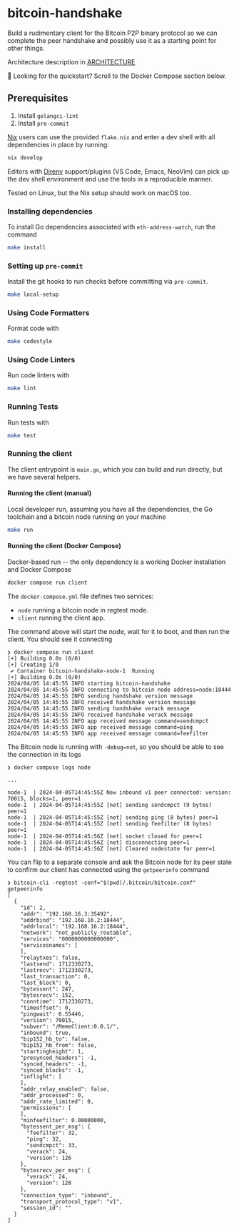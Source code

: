 # bitcoin-handshake

Build a rudimentary client for the Bitcoin P2P binary protocol so we can complete the peer handshake and possibly use it as a starting point for other things.

Architecture description in [ARCHITECTURE](ARCHITECTURE.md)

🚀 Looking for the quickstart? Scroll to the Docker Compose section below.

## Prerequisites

1. Install `golangci-lint`
2. Install `pre-commit`

[Nix](https://nixos.org/) users can use the provided `flake.nix` and enter a dev shell with all dependencies in place by running:

```sh
nix develop
```

Editors with [Direnv](https://direnv.net/) support/plugins (VS Code, Emacs, NeoVim) can pick up the dev shell environment and use the tools in a reproducible manner.

Tested on Linux, but the Nix setup should work on macOS too.

### Installing dependencies

To install Go dependencies associated with `eth-address-watch`, run the
command

```sh
make install
```

### Setting up `pre-commit`

Install the git hooks to run checks before committing via `pre-commit`.

```sh
make local-setup
```

### Using Code Formatters

Format code with

```sh
make codestyle
```

### Using Code Linters

Run code linters with

```sh
make lint
```

### Running Tests

Run tests with

```sh
make test
```

### Running the client

The client entrypoint is `main.go`, which you can build and run directly, but we have several helpers.

#### Running the client (manual)

Local developer run, assuming you have all the dependencies, the Go toolchain and a bitcoin node running on your machine

```sh
make run
```

#### Running the client (Docker Compose)

Docker-based run -- the only dependency is a working Docker installation and Docker Compose

```sh
docker compose run client
```

The `docker-compose.yml` file defines two services:
- `node` running a bitcoin node in regtest mode.
- `client` running the client app.

The command above will start the node, wait for it to boot, and then run the client. You should see it connecting

```
❯ docker compose run client
[+] Building 0.0s (0/0)
[+] Creating 1/0
 ✔ Container bitcoin-handshake-node-1  Running
[+] Building 0.0s (0/0)
2024/04/05 14:45:55 INFO starting bitcoin-handshake
2024/04/05 14:45:55 INFO connecting to bitcoin node address=node:18444
2024/04/05 14:45:55 INFO sending handshake version message
2024/04/05 14:45:55 INFO received handshake version message
2024/04/05 14:45:55 INFO sending handshake verack message
2024/04/05 14:45:55 INFO received handshake verack message
2024/04/05 14:45:55 INFO app received message command=sendcmpct
2024/04/05 14:45:55 INFO app received message command=ping
2024/04/05 14:45:55 INFO app received message command=feefilter
```

The Bitcoin node is running with `-debug=net`, so you should be able to see the connection in its logs

```
❯ docker compose logs node

...

node-1  | 2024-04-05T14:45:55Z New inbound v1 peer connected: version: 70015, blocks=1, peer=1
node-1  | 2024-04-05T14:45:55Z [net] sending sendcmpct (9 bytes) peer=1
node-1  | 2024-04-05T14:45:55Z [net] sending ping (8 bytes) peer=1
node-1  | 2024-04-05T14:45:55Z [net] sending feefilter (8 bytes) peer=1
node-1  | 2024-04-05T14:45:56Z [net] socket closed for peer=1
node-1  | 2024-04-05T14:45:56Z [net] disconnecting peer=1
node-1  | 2024-04-05T14:45:56Z [net] Cleared nodestate for peer=1
```

You can flip to a separate console and ask the Bitcoin node for its peer state to confirm our client has connected using the `getpeerinfo` command

```
❯ bitcoin-cli -regtest -conf="$(pwd)/.bitcoin/bitcoin.conf" getpeerinfo
[
  {
    "id": 2,
    "addr": "192.168.16.3:35492",
    "addrbind": "192.168.16.2:18444",
    "addrlocal": "192.168.16.2:18444",
    "network": "not_publicly_routable",
    "services": "0000000000000000",
    "servicesnames": [
    ],
    "relaytxes": false,
    "lastsend": 1712330273,
    "lastrecv": 1712330273,
    "last_transaction": 0,
    "last_block": 0,
    "bytessent": 247,
    "bytesrecv": 152,
    "conntime": 1712330273,
    "timeoffset": 0,
    "pingwait": 6.55446,
    "version": 70015,
    "subver": "/MemeClient:0.0.1/",
    "inbound": true,
    "bip152_hb_to": false,
    "bip152_hb_from": false,
    "startingheight": 1,
    "presynced_headers": -1,
    "synced_headers": -1,
    "synced_blocks": -1,
    "inflight": [
    ],
    "addr_relay_enabled": false,
    "addr_processed": 0,
    "addr_rate_limited": 0,
    "permissions": [
    ],
    "minfeefilter": 0.00000000,
    "bytessent_per_msg": {
      "feefilter": 32,
      "ping": 32,
      "sendcmpct": 33,
      "verack": 24,
      "version": 126
    },
    "bytesrecv_per_msg": {
      "verack": 24,
      "version": 128
    },
    "connection_type": "inbound",
    "transport_protocol_type": "v1",
    "session_id": ""
  }
]
```
